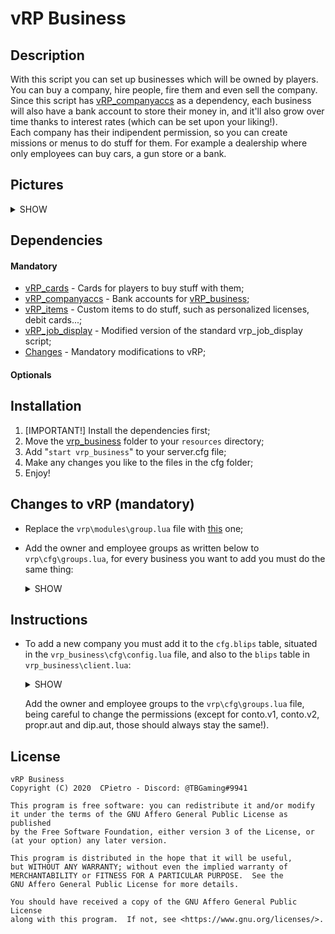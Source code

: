 # vRP Business

## Description
  With this script you can set up businesses which will be owned by players. You can buy a company, hire people, fire them and even sell the company. Since this script has [vRP_companyaccs]() as a dependency, each business will also have a bank account to store their money in, and it'll also grow over time thanks to interest rates (which can be set upon your liking!).\
  Each company has their indipendent permission, so you can create missions or menus to do stuff for them. For example a dealership where only employees can buy cars, a gun store or a bank.

## Pictures
<details><summary>SHOW</summary>
<p>

![Image1](https://i.postimg.cc/MHjSK1nM/image.png)\
![Image2](https://i.postimg.cc/Jz3BzkX2/image.png)\
![Image3](https://i.postimg.cc/C1rcrtLk/image.png)
</p>
</details>

## Dependencies
 #### Mandatory
 * [vRP_cards]() - Cards for players to buy stuff with them;
 * [vRP_companyaccs]() - Bank accounts for [vRP_business](#vrp-business);
 * [vRP_items](https://github.com/CPietro/vRP_items) - Custom items to do stuff, such as personalized licenses, debit cards...;
 * [vRP_job_display]() - Modified version of the standard vrp_job_display script;
 * [Changes](#changes-to-vrp-mandatory) - Mandatory modifications to vRP;

 #### Optionals

## Installation
  1. [IMPORTANT!] Install the dependencies first;
  2. Move the [vrp_business](#vrp-business) folder to your ```resources``` directory;
  3. Add "```start vrp_business```" to your server.cfg file;
  4. Make any changes you like to the files in the cfg folder;
  5. Enjoy!

## Changes to vRP (mandatory)
  * Replace the ```vrp\modules\group.lua``` file with [this]() one;

  * Add the owner and employee groups as written below to ```vrp\cfg\groups.lua```, for every business you want to add you must do the same thing:
    <details><summary>SHOW</summary>

    ```lua
    ["Bank Director"] = {
        _config = { gtype = "business", figlio = "Bank Employee", name = "bank",
            onspawn = function(player) vRPclient.notify(player,{"You are the bank director."}) end
        },
        "propr.aut",
        "propr.banca_tax",
        "banca.vehicle",
        "propr.banca_money",
        "banca.mission",
        "banca.menu",
        "banca.cassa",
        "conto.v2",
        "conto.v1",
        "banca.pos"
    },

    ["Bank Employee"] = {
            _config = { gtype = "business",
            onspawn = function(player) vRPclient.notify(player,{"You are a bank employee."}) end
        },
        "dip.aut",
        "banca.vehicle",
        "banca.menu",
        "banca.cassa",
        "banca.mission",
        "conto.v1",
        "banca.pos"
    },
    ```
    </details>

## Instructions
  * To add a new company you must add it to the ```cfg.blips``` table, situated in the ```vrp_business\cfg\config.lua``` file, and also to the ```blips``` table in ```vrp_business\client.lua```:
    <details><summary>SHOW</summary>
    
    ```lua
    ["bank"] = {title="Pacific Standard", prezzo= 2000000, gruppo="Bank Director", x=263.72836303711,y=223.23931884766,z=101.68327331543},
    ```
    "bank" -> This is the internal name of the business, it won't be shown in game.\
    title -> This is the real name of the business.\
    prezzo -> The price a player pays to buy the company.\
    gruppo -> The group that's the owner of the company, only one player should have it. You must add it to the ```vrp\cfg\groups.lua``` file as written [above](#changes-to-vrp-mandatory).\
    x,y,z -> The coordinates where players will be able to buy the business.
    </details>

    Add the owner and employee groups to the ```vrp\cfg\groups.lua``` file, being careful to change the permissions (except for conto.v1, conto.v2, propr.aut and dip.aut, those should always stay the same!).

## License
  ```
  vRP Business
  Copyright (C) 2020  CPietro - Discord: @TBGaming#9941

  This program is free software: you can redistribute it and/or modify
  it under the terms of the GNU Affero General Public License as published
  by the Free Software Foundation, either version 3 of the License, or
  (at your option) any later version.

  This program is distributed in the hope that it will be useful,
  but WITHOUT ANY WARRANTY; without even the implied warranty of
  MERCHANTABILITY or FITNESS FOR A PARTICULAR PURPOSE.  See the
  GNU Affero General Public License for more details.

  You should have received a copy of the GNU Affero General Public License
  along with this program.  If not, see <https://www.gnu.org/licenses/>.
  ```
